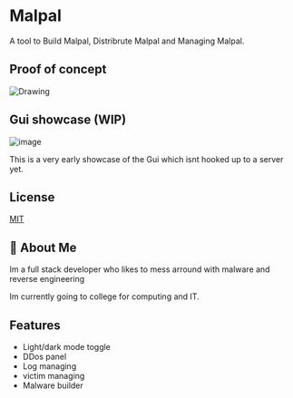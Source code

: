 
# Malpal

A tool to Build Malpal, Distribrute Malpal and Managing Malpal.

## Proof of concept 

![Drawing](https://github.com/Hina-kari/Malpal/assets/141752924/fe0dd717-8f69-4ebd-b3d1-07067bf4ed29)

## Gui showcase (WIP)

![image](https://github.com/Hina-kari/Malpal/assets/141752924/73ee5adb-38ec-4342-9d12-9e7193e30819)

    
This is a very early showcase of the Gui which isnt hooked up to a server yet.
## License

[MIT](https://choosealicense.com/licenses/mit/)


## 🚀 About Me

Im a full stack developer who likes to mess arround with malware and reverse engineering 

Im currently going to college for computing and IT.


## Features

- Light/dark mode toggle
- DDos panel
- Log managing
- victim managing
- Malware builder


